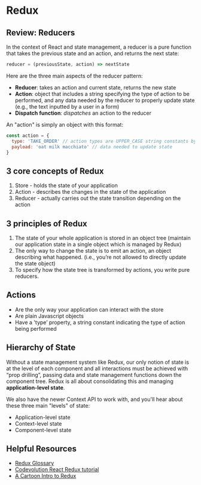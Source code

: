 # Redux

## Review: Reducers
In the context of React and state management, a reducer is a pure function that takes the previous state and an action, and returns the next state:
```javascript
reducer = (previousState, action) => nextState
```

Here are the three main aspects of the reducer pattern:
* **Reducer**: takes an action and current state, returns the new state
* **Action**: object that includes a string specifying the type of action to be performed, and any data needed by the reducer to properly update state (e.g., the text inputted by a user in a form)
* **Dispatch function**: *dispatches* an action to the reducer

An "action" is simply an object with this format:
```javascript
const action = {
  type: 'TAKE_ORDER' // action types are UPPER_CASE string constants by convention
  payload: 'oat milk macchiato' // data needed to update state
}
```

## 3 core concepts of Redux
1. Store - holds the state of your application
2. Action - describes the changes in the state of the application
3. Reducer - actually carries out the state transition depending on the action

## 3 principles of Redux
1. The state of your whole application is stored in an object tree (maintain our application state in a single object which is managed by Redux)
2. The only way to change the state is to emit an action, an object describing what happened. (i.e., you’re not allowed to directly update the state object)
3. To specify how the state tree is transformed by actions, you write pure reducers.


## Actions
* Are the only way your application can interact with the store
* Are plain Javascript objects
* Have a 'type’ property, a string constant indicating the type of action being performed 

## Hierarchy of State
Without a state management system like Redux, our only notion of state is at the level of each component and all interactions must be achieved with “prop drilling”, passing data and state management functions down the component tree. Redux is all about consolidating this and managing **application-level state**.

We also have the newer Context API to work with, and you'll hear about these three main "levels" of state:
* Application-level state
* Context-level state
* Component-level state

## Helpful Resources
* [Redux Glossary](https://redux.js.org/glossary)
* [Codevolution React Redux tutorial](https://www.youtube.com/playlist?list=PLC3y8-rFHvwheJHvseC3I0HuYI2f46oAK)
* [A Cartoon Intro to Redux](https://code-cartoons.com/a-cartoon-intro-to-redux-3afb775501a6)
